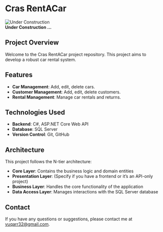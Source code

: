 # Cras RentACar

![Under Construction](https://img.icons8.com/ios/50/000000/under-construction.png)  
**Under Construction ...**

## Project Overview

Welcome to the Cras RentACar project repository. This project aims to develop a robust car rental system.

## Features

- **Car Management**: Add, edit, delete cars.
- **Customer Management**: Add, edit, delete customers.
- **Rental Management**: Manage car rentals and returns.

## Technologies Used

- **Backend**: C#, ASP.NET Core Web API
- **Database**: SQL Server
- **Version Control**: Git, GitHub

## Architecture

This project follows the N-tier architecture:

- **Core Layer**: Contains the business logic and domain entities
- **Presentation Layer**: (Specify if you have a frontend or it’s an API-only project)
- **Business Layer**: Handles the core functionality of the application
- **Data Access Layer**: Manages interactions with the SQL Server database
  
## Contact
If you have any questions or suggestions, please contact me at vuqarr32@gmail.com.
